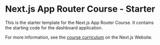 # Next.js App Router Course - Starter

This is the starter template for the Next.js App Router Course.
It contains the starting code for the dashboard application.

For more information,
see the [course curriculum](https://nextjs.org/learn) on the Next.js Website.
